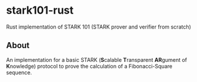 # stark101-rust
Rust implementation of STARK 101 (STARK prover and verifier from scratch)

## About

An implementation for a basic STARK (**S**calable **T**ransparent **AR**gument of **K**nowledge) protocol
to prove the calculation of a Fibonacci-Square sequence.
